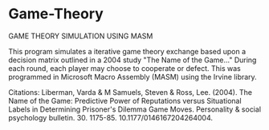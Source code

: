 # Game-Theory
GAME THEORY SIMULATION USING MASM

This program simulates a iterative game theory exchange based upon a decision matrix outlined in a 2004 study "The Name of the Game..."  During each round, each player may choose to cooperate or defect.  This was programmed in Microsoft Macro Assembly (MASM) using the Irvine library.

Citations:
Liberman, Varda & M Samuels, Steven & Ross, Lee. (2004). The Name of the Game: Predictive Power of Reputations versus Situational Labels in Determining Prisoner's Dilemma Game Moves. Personality & social psychology bulletin. 30. 1175-85. 10.1177/0146167204264004. 
